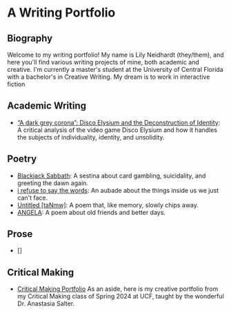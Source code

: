 # A Writing Portfolio

## Biography
Welcome to my writing portfolio! My name is Lily Neidhardt (they/them), and here you'll find various writing projects of mine, both academic and creative. I'm currently a master's student at the University of Central Florida with a bachelor's in Creative Writing. My dream is to work in interactive fiction 

## Academic Writing
- [“A dark grey corona”: Disco Elysium and the Deconstruction of Identity](corona): A critical analysis of the video game Disco Elysium and how it handles the subjects of individuality, identity, and unsolidity. 

## Poetry
- [Blackjack Sabbath](blackjack): A sestina about card gambling, suicidality, and greeting the dawn again.
- [i refuse to say the words](refuse): An aubade about the things inside us we just can't face.
- [Untitled [taNmw]](tanmw): A poem that, like memory, slowly chips away.
- [ANGELA](angela): A poem about old friends and better days.

## Prose
- []

## Critical Making
- [Critical Making Portfolio](https://lilyneid.github.io/cmportfolio/) As an aside, here is my creative portfolio from my Critical Making class of Spring 2024 at UCF, taught by the wonderful Dr. Anastasia Salter. 
